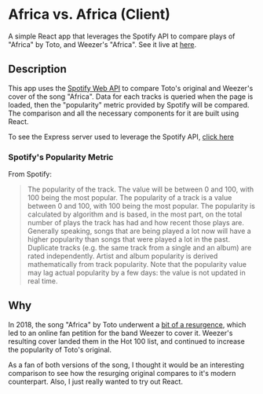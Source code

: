 # Africa vs. Africa (Client)

A simple React app that leverages the Spotify API to compare plays of "Africa" by Toto, and Weezer's "Africa". See it live at [here](https://dtcurrie.github.io/africa-vs-africa-client/).

## Description

This app uses the [Spotify Web API](https://developer.spotify.com/documentation/web-api/) to compare Toto's original and Weezer's cover of the song "Africa". Data for each tracks is queried when the page is loaded, then the "popularity" metric provided by Spotify will be compared. The comparison and all the necessary components for it are built using React.

To see the Express server used to leverage the Spotify API, [click here](https://github.com/DTCurrie/africa-vs-africa-api)

### Spotify's Popularity Metric

From Spotify:

> The popularity of the track. The value will be between 0 and 100, with 100 being the most popular. The popularity of a track is a value between 0 and 100, with 100 being the most popular. The popularity is calculated by algorithm and is based, in the most part, on the total number of plays the track has had and how recent those plays are. Generally speaking, songs that are being played a lot now will have a higher popularity than songs that were played a lot in the past. Duplicate tracks (e.g. the same track from a single and an album) are rated independently. Artist and album popularity is derived mathematically from track popularity. Note that the popularity value may lag actual popularity by a few days: the value is not updated in real time.

## Why

In 2018, the song "Africa" by Toto underwent a [bit of a resurgence](https://www.rollingstone.com/music/music-features/toto-africa-the-new-anthem-747262/), which led to an online fan petition for the band Weezer to cover it. Weezer's resulting cover landed them in the Hot 100 list, and continued to increase the popularity of Toto's original.

As a fan of both versions of the song, I thought it would be an interesting comparison to see how the resurging original compares to it's modern counterpart. Also, I just really wanted to try out React.